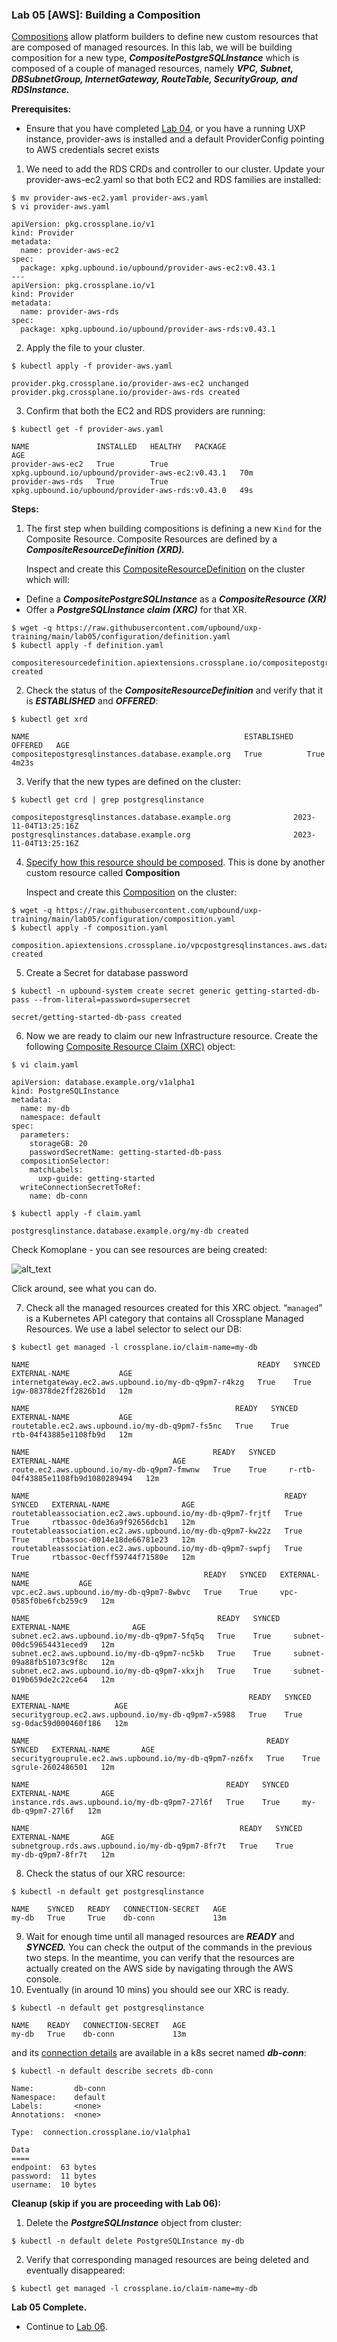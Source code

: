 ### **Lab 05 [AWS]: Building a Composition**

[Compositions](https://docs.crossplane.io/latest/concepts/compositions/) allow platform builders to define new custom resources that are composed of managed resources. In this lab, we will be building composition for a new type, **_CompositePostgreSQLInstance_** which is composed of a couple of managed resources, namely **_VPC, Subnet, DBSubnetGroup, InternetGateway, RouteTable, SecurityGroup, and RDSInstance._**

**Prerequisites:**

- Ensure that you have completed [Lab 04](../../lab04/aws/lab04.md), or you have a running UXP instance, provider-aws is installed and a default ProviderConfig pointing to AWS credentials secret exists

1. We need to add the RDS CRDs and controller to our cluster. Update your provider-aws-ec2.yaml so that both EC2 and RDS families are installed:

```
$ mv provider-aws-ec2.yaml provider-aws.yaml
$ vi provider-aws.yaml

apiVersion: pkg.crossplane.io/v1
kind: Provider
metadata:
  name: provider-aws-ec2
spec:
  package: xpkg.upbound.io/upbound/provider-aws-ec2:v0.43.1
---
apiVersion: pkg.crossplane.io/v1
kind: Provider
metadata:
  name: provider-aws-rds
spec:
  package: xpkg.upbound.io/upbound/provider-aws-rds:v0.43.1
```

2. Apply the file to your cluster.

```
$ kubectl apply -f provider-aws.yaml

provider.pkg.crossplane.io/provider-aws-ec2 unchanged
provider.pkg.crossplane.io/provider-aws-rds created
```

3. Confirm that both the EC2 and RDS providers are running:

```
$ kubectl get -f provider-aws.yaml

NAME               INSTALLED   HEALTHY   PACKAGE                                            AGE
provider-aws-ec2   True        True      xpkg.upbound.io/upbound/provider-aws-ec2:v0.43.1   70m
provider-aws-rds   True        True      xpkg.upbound.io/upbound/provider-aws-rds:v0.43.0   49s
```

**Steps:**

1. The first step when building compositions is defining a new `Kind` for the Composite Resource. Composite Resources are defined by a **_CompositeResourceDefinition (XRD)._**

   Inspect and create this [CompositeResourceDefinition](https://raw.githubusercontent.com/upbound/uxp-training/main/lab05/configuration/definition.yaml) on the cluster which will:

- Define a **_CompositePostgreSQLInstance_** as a **_CompositeResource (XR)_**
- Offer a **_PostgreSQLInstance claim (XRC)_** for that XR.

```
$ wget -q https://raw.githubusercontent.com/upbound/uxp-training/main/lab05/configuration/definition.yaml
$ kubectl apply -f definition.yaml

compositeresourcedefinition.apiextensions.crossplane.io/compositepostgresqlinstances.database.example.org created
```

2. Check the status of the **_CompositeResourceDefinition_** and verify that it is **_ESTABLISHED_** and **_OFFERED_**:

```
$ kubectl get xrd

NAME                                                ESTABLISHED   OFFERED   AGE
compositepostgresqlinstances.database.example.org   True          True      4m23s
```

3. Verify that the new types are defined on the cluster:

```
$ kubectl get crd | grep postgresqlinstance

compositepostgresqlinstances.database.example.org              2023-11-04T13:25:16Z
postgresqlinstances.database.example.org                       2023-11-04T13:25:16Z
```

4. [Specify how this resource should be composed](https://docs.crossplane.io/latest/concepts/compositions/). This is done by another custom resource called **Composition**

   Inspect and create this [Composition](https://raw.githubusercontent.com/upbound/uxp-training/main/lab05/configuration/composition.yaml) on the cluster:

```
$ wget -q https://raw.githubusercontent.com/upbound/uxp-training/main/lab05/configuration/composition.yaml
$ kubectl apply -f composition.yaml

composition.apiextensions.crossplane.io/vpcpostgresqlinstances.aws.database.example.org created
```

5. Create a Secret for database password

```
$ kubectl -n upbound-system create secret generic getting-started-db-pass --from-literal=password=supersecret

secret/getting-started-db-pass created
```

6. Now we are ready to claim our new Infrastructure resource. Create the following [Composite Resource Claim (XRC)](https://docs.crossplane.io/latest/concepts/claims/) object:

```
$ vi claim.yaml

apiVersion: database.example.org/v1alpha1
kind: PostgreSQLInstance
metadata:
  name: my-db
  namespace: default
spec:
  parameters:
    storageGB: 20
    passwordSecretName: getting-started-db-pass
  compositionSelector:
    matchLabels:
      uxp-guide: getting-started
  writeConnectionSecretToRef:
    name: db-conn

$ kubectl apply -f claim.yaml

postgresqlinstance.database.example.org/my-db created
```

Check Komoplane - you can see resources are being created:

![alt_text](images/lab05-1.png "image_tooltip")

Click around, see what you can do.

7. Check all the managed resources created for this XRC object. “`managed`” is a Kubernetes API category that contains all Crossplane Managed Resources. We use a label selector to select our DB:

```
$ kubectl get managed -l crossplane.io/claim-name=my-db

NAME                                                   READY   SYNCED   EXTERNAL-NAME           AGE
internetgateway.ec2.aws.upbound.io/my-db-q9pm7-r4kzg   True    True     igw-08378de2ff2826b1d   12m

NAME                                              READY   SYNCED   EXTERNAL-NAME           AGE
routetable.ec2.aws.upbound.io/my-db-q9pm7-fs5nc   True    True     rtb-04f43885e1108fb9d   12m

NAME                                         READY   SYNCED   EXTERNAL-NAME                       AGE
route.ec2.aws.upbound.io/my-db-q9pm7-fmwnw   True    True     r-rtb-04f43885e1108fb9d1080289494   12m

NAME                                                         READY   SYNCED   EXTERNAL-NAME                AGE
routetableassociation.ec2.aws.upbound.io/my-db-q9pm7-frjtf   True    True     rtbassoc-0de36a9f92656dcb1   12m
routetableassociation.ec2.aws.upbound.io/my-db-q9pm7-kw22z   True    True     rtbassoc-0014e18de66781e23   12m
routetableassociation.ec2.aws.upbound.io/my-db-q9pm7-swpfj   True    True     rtbassoc-0ecff59744f71580e   12m

NAME                                       READY   SYNCED   EXTERNAL-NAME           AGE
vpc.ec2.aws.upbound.io/my-db-q9pm7-8wbvc   True    True     vpc-0585f0be6fcb259c9   12m

NAME                                          READY   SYNCED   EXTERNAL-NAME              AGE
subnet.ec2.aws.upbound.io/my-db-q9pm7-5fq5q   True    True     subnet-00dc59654431eced9   12m
subnet.ec2.aws.upbound.io/my-db-q9pm7-nc5kb   True    True     subnet-09a88fb51073c9f8c   12m
subnet.ec2.aws.upbound.io/my-db-q9pm7-xkxjh   True    True     subnet-019b659de2c22ce64   12m

NAME                                                 READY   SYNCED   EXTERNAL-NAME          AGE
securitygroup.ec2.aws.upbound.io/my-db-q9pm7-x5988   True    True     sg-0dac59d000460f186   12m

NAME                                                     READY   SYNCED   EXTERNAL-NAME       AGE
securitygrouprule.ec2.aws.upbound.io/my-db-q9pm7-nz6fx   True    True     sgrule-2602486501   12m

NAME                                            READY   SYNCED   EXTERNAL-NAME       AGE
instance.rds.aws.upbound.io/my-db-q9pm7-27l6f   True    True     my-db-q9pm7-27l6f   12m

NAME                                               READY   SYNCED   EXTERNAL-NAME       AGE
subnetgroup.rds.aws.upbound.io/my-db-q9pm7-8fr7t   True    True     my-db-q9pm7-8fr7t   12m
```

8. Check the status of our XRC resource:

```
$ kubectl -n default get postgresqlinstance

NAME    SYNCED   READY   CONNECTION-SECRET   AGE
my-db   True     True    db-conn             13m
```

9. Wait for enough time until all managed resources are **_READY_** and **_SYNCED._** You can check the output of the commands in the previous two steps. In the meantime, you can verify that the resources are actually created on the AWS side by navigating through the AWS console.
10. Eventually (in around 10 mins) you should see our XRC is ready.

```
$ kubectl -n default get postgresqlinstance

NAME    READY   CONNECTION-SECRET   AGE
my-db   True    db-conn             13m
```

and its [connection details](https://github.com/upbound/uxp-training/blob/main/lab05/configuration/composition.yaml#L200-L206) are available in a k8s secret named **_db-conn_**:

```
$ kubectl -n default describe secrets db-conn

Name:         db-conn
Namespace:    default
Labels:       <none>
Annotations:  <none>

Type:  connection.crossplane.io/v1alpha1

Data
====
endpoint:  63 bytes
password:  11 bytes
username:  10 bytes
```

**Cleanup (skip if you are proceeding with Lab 06):**

1. Delete the **_PostgreSQLInstance_** object from cluster:

```
$ kubectl -n default delete PostgreSQLInstance my-db
```

2. Verify that corresponding managed resources are being deleted and eventually disappeared:

```
$ kubectl get managed -l crossplane.io/claim-name=my-db
```

**Lab 05 Complete.**

- Continue to [Lab 06](../../lab06/aws/lab06.md).

